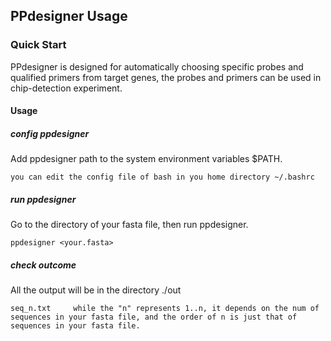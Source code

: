 PPdesigner Usage
----------------
### Quick Start ###

PPdesigner is designed for automatically choosing specific probes and qualified primers from target genes, the probes and primers can be used in chip-detection experiment.

#### Usage ####

##### config ppdesigner ######
Add ppdesigner path to the system environment variables $PATH.

	you can edit the config file of bash in you home directory ~/.bashrc

#####  run ppdesigner #####
Go to the directory of your fasta file, then run ppdesigner.
	
	ppdesigner <your.fasta>

##### check outcome #####
All the output will be in the directory ./out 

	seq_n.txt     while the "n" represents 1..n, it depends on the num of sequences in your fasta file, and the order of n is just that of sequences in your fasta file.

